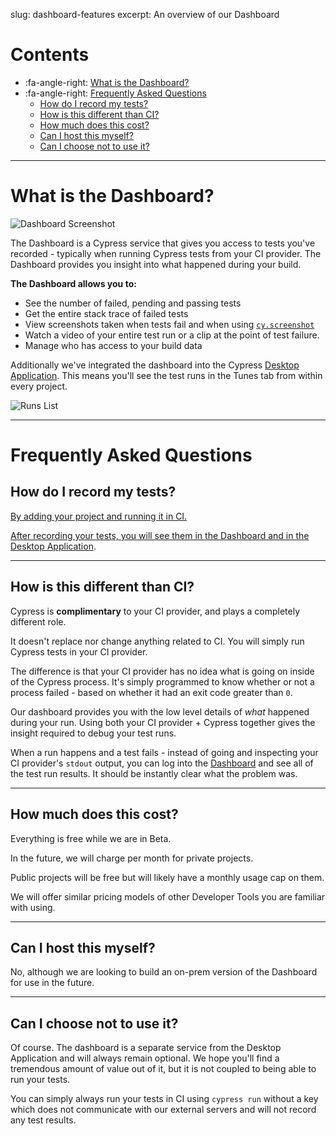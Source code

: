 slug: dashboard-features
excerpt: An overview of our Dashboard

# Contents

- :fa-angle-right: [What is the Dashboard?](#section-what-is-the-dashboard-)
- :fa-angle-right: [Frequently Asked Questions](#section-frequently-asked-questions)
  - [How do I record my tests?](#section-how-do-i-record-my-tests)
  - [How is this different than CI?](#section-how-is-this-different-than-ci-)
  - [How much does this cost?](#section-how-much-does-this-cost-)
  - [Can I host this myself?](#section-can-i-host-this-myself-)
  - [Can I choose not to use it?](#section-can-i-choose-not-to-use-it-)

***

# What is the Dashboard?

![Dashboard Screenshot](https://cloud.githubusercontent.com/assets/1271364/22800284/d4dbe1d8-eed6-11e6-87ce-32474ea1000c.png)

The Dashboard is a Cypress service that gives you access to tests you've recorded - typically when running Cypress tests from your CI provider. The Dashboard provides you insight into what happened during your build.

**The Dashboard allows you to:**

- See the number of failed, pending and passing tests
- Get the entire stack trace of failed tests
- View screenshots taken when tests fail and when using [`cy.screenshot`](https://on.cypress.io/api/screenshot)
- Watch a video of your entire test run or a clip at the point of test failure.
- Manage who has access to your build data

Additionally we've integrated the dashboard into the Cypress [Desktop Application](https://on.cypress.io/guides/installing-and-running). This means you'll see the test runs in the Tunes tab from within every project.

![Runs List](https://cloud.githubusercontent.com/assets/1271364/22800330/ff6c9474-eed6-11e6-9a32-8360d64b1071.png)

***

# Frequently Asked Questions

## How do I record my tests?

[By adding your project and running it in CI.](https://on.cypress.io/guides/projects)

[After recording your tests, you will see them in the Dashboard and in the Desktop Application](https://on.cypress.io/guides/projects).

***

## How is this different than CI?

Cypress is **complimentary** to your CI provider, and plays a completely different role.

It doesn't replace nor change anything related to CI. You will simply run Cypress tests in your CI provider.

The difference is that your CI provider has no idea what is going on inside of the Cypress process. It's simply programmed to know whether or not a process failed - based on whether it had an exit code greater than `0`.

Our dashboard provides you with the low level details of *what* happened during your run. Using both your CI provider + Cypress together gives the insight required to debug your test runs.

When a run happens and a test fails - instead of going and inspecting your CI provider's `stdout` output, you can log into the [Dashboard](https://on.cypress.io/dashboard) and see all of the test run results. It should be instantly clear what the problem was.

***

## How much does this cost?

Everything is free while we are in Beta.

In the future, we will charge per month for private projects.

Public projects will be free but will likely have a monthly usage cap on them.

We will offer similar pricing models of other Developer Tools you are familiar with using.

***

## Can I host this myself?

No, although we are looking to build an on-prem version of the Dashboard for use in the future.

***

## Can I choose not to use it?

Of course. The dashboard is a separate service from the Desktop Application and will always remain optional. We hope you'll find a tremendous amount of value out of it, but it is not coupled to being able to run your tests.

You can simply always run your tests in CI using `cypress run` without a key which does not communicate with our external servers and will not record any test results.
